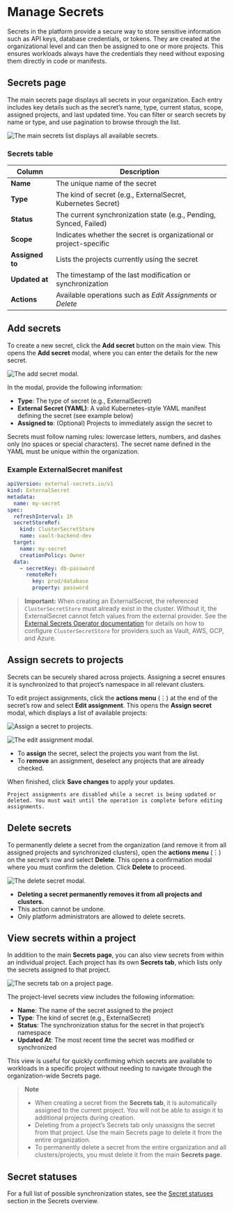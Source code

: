 ```{tags} secrets, AMD Resource Manager
```
<!--
Copyright © Advanced Micro Devices, Inc., or its affiliates.

SPDX-License-Identifier: MIT
-->
# Manage Secrets

Secrets in the platform provide a secure way to store sensitive information such as API keys, database credentials, or tokens. They are created at the organizational level and can then be assigned to one or more projects. This ensures workloads always have the credentials they need without exposing them directly in code or manifests.

## Secrets page

The main secrets page displays all secrets in your organization. Each entry includes key details such as the secret’s name, type, current status, scope, assigned projects, and last updated time. You can filter or search secrets by name or type, and use pagination to browse through the list.

![The main secrets list displays all available secrets.](../../core-img/secrets/secrets-list.png)

### Secrets table

| Column         | Description                                                                 |
| -------------- | --------------------------------------------------------------------------- |
| **Name**       | The unique name of the secret                                               |
| **Type**       | The kind of secret (e.g., ExternalSecret, Kubernetes Secret)                |
| **Status**     | The current synchronization state (e.g., Pending, Synced, Failed)           |
| **Scope**      | Indicates whether the secret is organizational or project-specific          |
| **Assigned to**| Lists the projects currently using the secret                               |
| **Updated at** | The timestamp of the last modification or synchronization                   |
| **Actions**    | Available operations such as *Edit Assignments* or *Delete*                 |

## Add secrets

To create a new secret, click the **Add secret** button on the main view. This opens the **Add secret** modal, where you can enter the details for the new secret.

![The add secret modal.](../../core-img/secrets/secret-management-01.png)

In the modal, provide the following information:

- **Type**: The type of secret (e.g., ExternalSecret)
- **External Secret (YAML)**: A valid Kubernetes-style YAML manifest defining the secret (see example below)
- **Assigned to**: (Optional) Projects to immediately assign the secret to

Secrets must follow naming rules: lowercase letters, numbers, and dashes only (no spaces or special characters). The secret name defined in the YAML must be unique within the organization.

### Example ExternalSecret manifest

```yaml
apiVersion: external-secrets.io/v1
kind: ExternalSecret
metadata:
  name: my-secret
spec:
  refreshInterval: 1h
  secretStoreRef:
    kind: ClusterSecretStore
    name: vault-backend-dev
  target:
    name: my-secret
    creationPolicy: Owner
  data:
    - secretKey: db-password
      remoteRef:
        key: prod/database
        property: password
```

> **Important:** When creating an ExternalSecret, the referenced `ClusterSecretStore` must already exist in the cluster. Without it, the ExternalSecret cannot fetch values from the external provider. See the [External Secrets Operator documentation](https://external-secrets.io/latest/) for details on how to configure `ClusterSecretStore` for providers such as Vault, AWS, GCP, and Azure.

## Assign secrets to projects

Secrets can be securely shared across projects. Assigning a secret ensures it is synchronized to that project’s namespace in all relevant clusters.

To edit project assignments, click the **actions menu** (⋮) at the end of the secret’s row and select **Edit assignment**. This opens the **Assign secret** modal, which displays a list of available projects:

![Assign a secret to projects.](../../core-img/secrets/secret-management-02.png)

![The edit assignment modal.](../../core-img/secrets/secret-management-03.png)

- To **assign** the secret, select the projects you want from the list.
- To **remove** an assignment, deselect any projects that are already checked.

When finished, click **Save changes** to apply your updates.

```{note}
Project assignments are disabled while a secret is being updated or deleted. You must wait until the operation is complete before editing assignments.
```

## Delete secrets

To permanently delete a secret from the organization (and remove it from all assigned projects and synchronized clusters), open the **actions menu** (⋮) on the secret’s row and select **Delete**. This opens a confirmation modal where you must confirm the deletion. Click **Delete** to proceed.

![The delete secret modal.](../../core-img/secrets/secret-management-04.png)

- **Deleting a secret permanently removes it from all projects and clusters.**
- This action cannot be undone.
- Only platform administrators are allowed to delete secrets.

## View secrets within a project

In addition to the main **Secrets page**, you can also view secrets from within an individual project. Each project has its own **Secrets tab**, which lists only the secrets assigned to that project.

![The secrets tab on a project page.](../../core-img/secrets/project-secrets-tab.png)

The project-level secrets view includes the following information:

- **Name**: The name of the secret assigned to the project
- **Type**: The kind of secret (e.g., ExternalSecret)
- **Status**: The synchronization status for the secret in that project’s namespace
- **Updated At**: The most recent time the secret was modified or synchronized

This view is useful for quickly confirming which secrets are available to workloads in a specific project without needing to navigate through the organization-wide Secrets page.

> **Note**
> - When creating a secret from the **Secrets tab**, it is automatically assigned to the current project. You will not be able to assign it to additional projects during creation.
> - Deleting from a project’s Secrets tab only unassigns the secret from that project. Use the main Secrets page to delete it from the entire organization.
> - To permanently delete a secret from the entire organization and all clusters/projects, you must delete it from the main **Secrets page**.

## Secret statuses

For a full list of possible synchronization states, see the [Secret statuses](../secrets/overview.md#secret-statuses) section in the Secrets overview.
